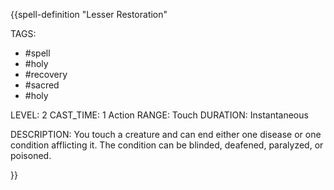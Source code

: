 {{spell-definition "Lesser Restoration"

TAGS:
- #spell
- #holy
- #recovery
- #sacred
- #holy

LEVEL: 2
CAST_TIME: 1 Action
RANGE: Touch
DURATION: Instantaneous

DESCRIPTION:
You touch a creature and can end either one disease or one condition afflicting it. The condition can be blinded, deafened, paralyzed, or poisoned.

}}
